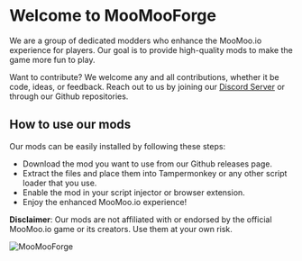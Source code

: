 # Welcome to MooMooForge
We are a group of dedicated modders who enhance the MooMoo.io experience for players. Our goal is to provide high-quality mods to make the game more fun to play.

Want to contribute? We welcome any and all contributions, whether it be code, ideas, or feedback. Reach out to us by joining our [Discord Server](https://discord.gg/NMS3YR9Q5R) or through our Github repositories.

## How to use our mods
Our mods can be easily installed by following these steps:

- Download the mod you want to use from our Github releases page.
- Extract the files and place them into Tampermonkey or any other script loader that you use.
- Enable the mod in your script injector or browser extension.
- Enjoy the enhanced MooMoo.io experience!

**Disclaimer**: Our mods are not affiliated with or endorsed by the official MooMoo.io game or its creators. Use them at your own risk.

<p align="left"> <img src="https://komarev.com/ghpvc/?username=MooMooForge&label=Profile%20views&color=0e75b6&style=flat" alt="MooMooForge" /> </p>
